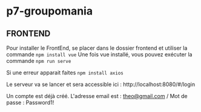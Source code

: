 # p7-groupomania

## FRONTEND
 
Pour installer le FrontEnd, se placer dans le dossier frontend et utiliser la commande `npm install vue`
Une fois vue installé, vous pouvez exécuter la commande `npm run serve` 

Si une erreur apparait faites `npm install axios`

Le serveur va se lancer et sera accessible ici : http://localhost:8080/#/login

Un compte est déjà créé. L'adresse email est : theo@gmail.com / Mot de passe : Password1!
